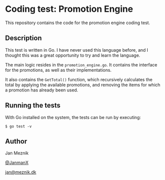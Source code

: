 # Coding test: Promotion Engine
This repository contains the code for the promotion engine coding test.

## Description
This test is written in Go. I have never used this language before, and I thought this was a great opportunity to try and learn the language.

The main logic resides in the `promotion_engine.go`. It contains the interface for the promotions, as well as their implementations.

It also contains the `GetTotal()` function, which recursively calculates the total by applying the available promotions, and removing the items for which a promotion has already been used.


## Running the tests
With Go installed on the system, the tests can be run by executing:
```
$ go test -v
```

## Author
Jan Meznik

[@JanmanX](https://github.com/JanmanX)

jan@meznik.dk
